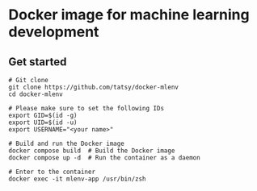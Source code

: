 # Docker image for machine learning development

## Get started

```shell
# Git clone
git clone https://github.com/tatsy/docker-mlenv
cd docker-mlenv

# Please make sure to set the following IDs
export GID=$(id -g)
export UID=$(id -u)
export USERNAME="<your name>"

# Build and run the Docker image
docker compose build  # Build the Docker image
docker compose up -d  # Run the container as a daemon

# Enter to the container
docker exec -it mlenv-app /usr/bin/zsh
```

